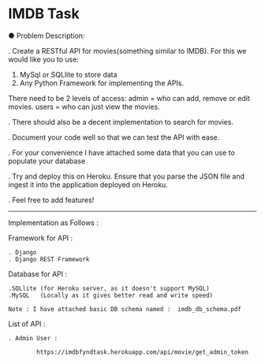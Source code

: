 # IMDB Task

● Problem Description:

. Create a RESTful API for movies(something similar to IMDB). For this we would like you to use:

1. MySql or SQLlite to store data
2. Any Python Framework for implementing the APIs.

There need to be 2 levels of access:
admin = who can add, remove or edit movies.
users = who can just view the movies.

. There should also be a decent implementation to search for movies.

. Document your code well so that we can test the API with ease.

. For your convenience I have attached some data that you can use to populate your database

. Try and deploy this on Heroku. Ensure that you parse the JSON file and ingest it into the application deployed on Heroku.

. Feel free to add features!

------------------------------------------------------------------------------------------------------------------------
Implementation as Follows :

Framework for API :

    . Django
    . Django REST Framework

Database for API :
    
    .SQLlite (for Heroku server, as it doesn't support MySQL)
    .MySQL   (Locally as it gives better read and write speed)

    Note : I have attached basic DB schema named :  imdb_db_schema.pdf
 
List of API :
    
    . Admin User :
        
            https://imdbfyndtask.herokuapp.com/api/movie/get_admin_token
